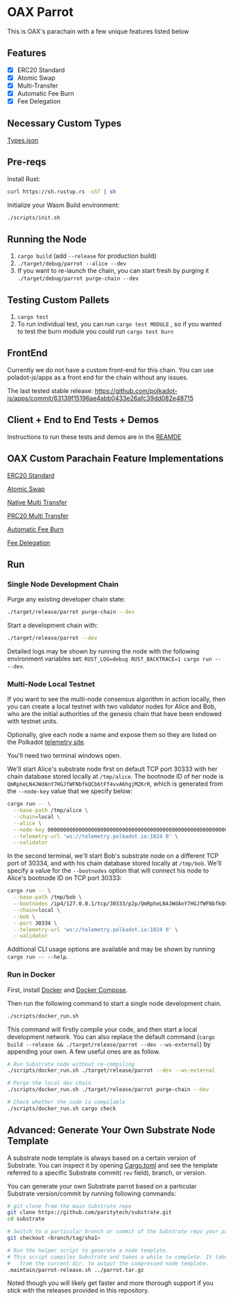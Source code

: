 # OAX Parrot 

This is OAX's parachain with a few unique features listed below

## Features 

- [x] ERC20 Standard 
- [x] Atomic Swap 
- [x] Multi-Transfer 
- [x] Automatic Fee Burn 
- [x] Fee Delegation

## Necessary Custom Types 

[Types.json](https://github.com/OAXFoundation/parrot/blob/master/js/parrot-client/src/types/types.json)

## Pre-reqs

Install Rust:

```bash
curl https://sh.rustup.rs -sSf | sh
```

Initialize your Wasm Build environment:

```bash
./scripts/init.sh
```


## Running the Node 

1) `cargo build` (add `--release` for production build)
2) `./target/debug/parrot --alice --dev`
3) If you want to re-launch the chain, you can start fresh by purging it `./target/debug/parrot purge-chain --dev`

## Testing Custom Pallets

1) `cargo test`
2) To run individual test, you can run `cargo test MODULE` , so if you wanted to test the burn module you could run `cargo test burn`

## FrontEnd

Currently we do not have a custom front-end for this chain. You can use poladot-js/apps as a front end for the chain without any issues. 

The last tested stable release: https://github.com/polkadot-js/apps/commit/63139f15196ae4abb0433e26afc39dd082e48715


## Client + End to End Tests + Demos 

Instructions to run these tests and demos are in the [REAMDE](https://github.com/OAXFoundation/parrot/blob/master/js/README.md)



## OAX Custom Parachain Feature Implementations 

[ERC20 Standard](https://github.com/OAXFoundation/parrot/blob/master/pallets/prc20/src/lib.rs)

[Atomic Swap](https://github.com/OAXFoundation/parrot/blob/master/pallets/prc20/src/lib.rs#L220)

[Native Multi Transfer](https://github.com/OAXFoundation/parrot/blob/master/pallets/multi_transfer/src/lib.rs) 

[PRC20 Multi Transfer](https://github.com/OAXFoundation/parrot/blob/master/pallets/prc20/src/lib.rs#L234)

[Automatic Fee Burn](https://github.com/OAXFoundation/parrot/blob/master/pallets/burn/src/lib.rs)

[Fee Delegation](https://github.com/OAXFoundation/parrot/blob/master/pallets/delegation/src/lib.rs)



## Run

### Single Node Development Chain

Purge any existing developer chain state:

```bash
./target/release/parrot purge-chain --dev
```

Start a development chain with:

```bash
./target/release/parrot --dev
```

Detailed logs may be shown by running the node with the following environment variables set: `RUST_LOG=debug RUST_BACKTRACE=1 cargo run -- --dev`.

### Multi-Node Local Testnet

If you want to see the multi-node consensus algorithm in action locally, then you can create a local testnet with two validator nodes for Alice and Bob, who are the initial authorities of the genesis chain that have been endowed with testnet units.

Optionally, give each node a name and expose them so they are listed on the Polkadot [telemetry site](https://telemetry.polkadot.io/#/Local%20Testnet).

You'll need two terminal windows open.

We'll start Alice's substrate node first on default TCP port 30333 with her chain database stored locally at `/tmp/alice`. The bootnode ID of her node is `QmRpheLN4JWdAnY7HGJfWFNbfkQCb6tFf4vvA6hgjMZKrR`, which is generated from the `--node-key` value that we specify below:

```bash
cargo run -- \
  --base-path /tmp/alice \
  --chain=local \
  --alice \
  --node-key 0000000000000000000000000000000000000000000000000000000000000001 \
  --telemetry-url 'ws://telemetry.polkadot.io:1024 0' \
  --validator
```

In the second terminal, we'll start Bob's substrate node on a different TCP port of 30334, and with his chain database stored locally at `/tmp/bob`. We'll specify a value for the `--bootnodes` option that will connect his node to Alice's bootnode ID on TCP port 30333:

```bash
cargo run -- \
  --base-path /tmp/bob \
  --bootnodes /ip4/127.0.0.1/tcp/30333/p2p/QmRpheLN4JWdAnY7HGJfWFNbfkQCb6tFf4vvA6hgjMZKrR \
  --chain=local \
  --bob \
  --port 30334 \
  --telemetry-url 'ws://telemetry.polkadot.io:1024 0' \
  --validator
```

Additional CLI usage options are available and may be shown by running `cargo run -- --help`.

### Run in Docker

First, install [Docker](https://docs.docker.com/get-docker/) and [Docker Compose](https://docs.docker.com/compose/install/).

Then run the following command to start a single node development chain.

```bash
./scripts/docker_run.sh
```

This command will firstly compile your code, and then start a local development network. You can also replace the default command (`cargo build --release && ./target/release/parrot --dev --ws-external`) by appending your own. A few useful ones are as follow.

```bash
# Run Substrate node without re-compiling
./scripts/docker_run.sh ./target/release/parrot --dev --ws-external

# Purge the local dev chain
./scripts/docker_run.sh ./target/release/parrot purge-chain --dev

# Check whether the code is compilable
./scripts/docker_run.sh cargo check
```

## Advanced: Generate Your Own Substrate Node Template

A substrate node template is always based on a certain version of Substrate. You can inspect it by
opening [Cargo.toml](Cargo.toml) and see the template referred to a specific Substrate commit(
`rev` field), branch, or version.

You can generate your own Substrate parrot based on a particular Substrate
version/commit by running following commands:

```bash
# git clone from the main Substrate repo
git clone https://github.com/paritytech/substrate.git
cd substrate

# Switch to a particular branch or commit of the Substrate repo your parrot based on
git checkout <branch/tag/sha1>

# Run the helper script to generate a node template.
# This script compiles Substrate and takes a while to complete. It takes a relative file path
#   from the current dir. to output the compressed node template.
.maintain/parrot-release.sh ../parrot.tar.gz
```

Noted though you will likely get faster and more thorough support if you stick with the releases
provided in this repository.
